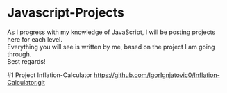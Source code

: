 # Javascript-Projects
As I progress with my knowledge of JavaScript, I will be posting projects here for each level. <br>
Everything you will see is written by me, based on the project I am going through. <br>
Best regards!

#1 Project Inflation-Calculator
https://github.com/IgorIgnjatovic0/Inflation-Calculator.git
